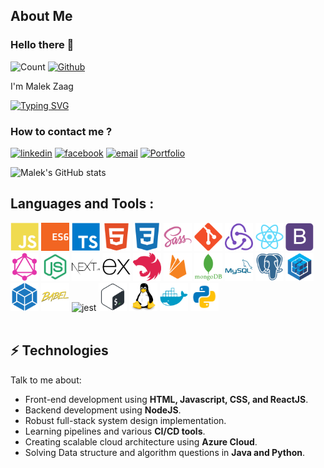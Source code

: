 <!-- [![Spencer's GitHub Banner](./assets/GitHubHeader.png)](https://spencerlepine.com)
 -->

## About Me

### Hello there 👋

![Count](https://visitor-badge.laobi.icu/badge?page_id=Malek-Zaag.Malek-Zaag) [![Github](https://img.shields.io/github/followers/Malek-Zaag?label=Follow&style=social)](https://github.com/Malek-Zaag)

<!-- [![Spencer's GitHub Banner](./assets/GitHubHeader.png)](https://spencerlepine.com) -->

I'm Malek Zaag

[![Typing SVG](https://readme-typing-svg.demolab.com/?lines=Cloud+and+DevOps+student;Network+Engineer;CyberSecurity+Enthusiast)](https://git.io/typing-svg)

### How to contact me ?

[<img src='https://user-images.githubusercontent.com/59792971/164092560-819298ce-c9ba-4438-a368-bd1bcd6e7389.png' alt='linkedin' height='50'>](https://www.linkedin.com/in/malekzaag/) [<img src='https://user-images.githubusercontent.com/59792971/164592047-ea3ce66e-7068-4d46-b3ea-fbac1c0cb5fd.png' alt='facebook' height='50'>](https://www.facebook.com/zaag.malek.1/) [<img src='https://user-images.githubusercontent.com/59792971/164592165-318b4325-304b-4b3e-8143-eb8906976e4d.png' alt='email' height='53'>](mailto:zaag.malek1@gmail.com) [<img src='https://user-images.githubusercontent.com/59792971/164592695-39033b7c-6d7a-4519-b8d5-3a4cd59ee1bc.png' alt='Portfolio' height='47'>](https:///)

![Malek's GitHub stats](https://github-readme-stats.vercel.app/api?username=Malek-Zaag&count_private=true)

<!-- Old Social Badges -->
<!-- [![Views](https://komarev.com/ghpvc/?username=spencerlepine&style=flat)](https://github.com/spencerlepine) -->
<!-- [![GitHub:spencerlepine](https://img.shields.io/github/followers/spencerlepine?label=follow&style=social)](https://github.com/spencerlepine) -->
<!-- [![Twitter:spencerlepine](https://img.shields.io/twitter/follow/spencerlepine?style=social)](https://twitter.com/spencerlepine) -->
<!-- [![Linkedin:Spencer Lepine](https://img.shields.io/badge/-Spencer_Lepine-blue?style=flat-square&logo=Linkedin&logoColor=white&link=https://www.linkedin.com/in/spencer-lepine/)](https://www.linkedin.com/in/spencerlepine/) -->
<!-- [![YouTube](https://img.shields.io/badge/YouTube-FF0000?style=for-the-badge&logo=youtube&logoColor=white)](https://www.youtube.com/channel/UCBL6vAHJZqUlyJp-rcFU55Q) -->

<!--
[![LinkedIn](https://img.shields.io/badge/spencerlepine%20-%230077B5.svg?&style=flat-square&logo=linkedin&logoColor=white&link=https://www.linkedin.com/in/spencerlepine/)](https://www.linkedin.com/in/spencerlepine/)
[![GitHub](https://img.shields.io/badge/spencerlepine%20-%23121011.svg?&style=flat-square&logo=github&logoColor=white&link=https://github.com/spencerlepine)](https://github.com/spencerlepine)
[![Salesforce](https://img.shields.io/badge/spencerlepine%20-%2300A1E0.svg?&style=flat-square&logo=salesforce&logoColor=white&link=https://trailblazer.me/id/spencerlepine)](https://trailblazer.me/id/spencerlepine)
[![Gmail](https://img.shields.io/badge/spencerlepine%20-%23D14836.svg?&style=flat-square&logo=gmail&logoColor=white&link=mailto:hello@spencerlepine.com)](mailto:hellp@spencerlepine.com)
[![Twitter](https://img.shields.io/badge/spencerlepine%20-%231DA1F2.svg?&style=flat-square&logo=Twitter&logoColor=white&link=https://twitter.com/spencerlepine/)](https://twitter.com/spencerlepine/) -->

## Languages and Tools :

<p align="left">
<img width="45" height="45" alt="javascript" src="./icons/javascript-plain.svg"/>
<img width="45" height="45" alt="typescript" src="./icons/es6.svg"/>
<img width="45" height="45" alt="typescript" src="./icons/typescript-plain.svg"/>
<img width="45" height="45" alt="HTML5" src="./icons/html5-plain.svg"/>
<img width="45" height="45" alt="CSS3" src="./icons/css3-plain.svg"/>
<img width="45" height="45" alt="sass" src="./icons/sass-original.svg"/>
<img width="45" height="45" alt="git" src="./icons/git-plain.svg"/>
<img width="45" height="45" alt="redux" src="./icons/redux-original.svg"/>
<img width="45" height="45" alt="react" src="./icons/react-original.svg"/>
<img width="45" height="45" alt="bootstrap" src="./icons/bootstrap-plain.svg"/>
<img width="45" height="45" alt="graphql" src="./icons/graphql.svg"/>
<img width="45" height="45" alt="nodejs" src="./icons/node-original.svg"/>
<img width="45" height="45" alt="nextjs" src="./icons/nextjs.svg"/>
<img width="45" height="45" alt="express" src="./icons/express-original.svg"/>
<img width="45" height="45" alt="nestjs" src="./icons/nestjs-plain.svg"/>
<img width="45" height="45" alt="firebase" src="./icons/firebase-plain.svg"/>
<img width="45" height="45" alt="mongodb" src="./icons/mongodb-plain-wordmark.svg"/>
<img width="45" height="45" alt="mysql" src="./icons/mysql-plain-wordmark.svg"/>
<img width="45" height="45" alt="postgresql" src="./icons/postgresql-plain.svg"/>
<img width="45" height="45" alt="sequelize" src="./icons/sequelize-original.svg"/>
<img width="45" height="45" alt="webpack" src="./icons/webpack-plain.svg"/>
<img width="45" height="45" alt="babel" src="./icons/babel-original.svg"/>
<img width="45" height="45" alt="jest" src="https://www.vectorlogo.zone/logos/jestjsio/jestjsio-icon.svg"/>
<img width="45" height="45" alt="bash" src="./icons/bash-original.svg"/>
<img width="45" height="45" alt="linux" src="./icons/linux-original.svg"/>
<img width="45" height="45" alt="docker" src="./icons/docker-plain.svg"/>
<img width="45" height="45" alt="python" src="./icons/python-original.svg">
<br />
<br />

## ⚡ Technologies

Talk to me about:

- Front-end development using **HTML, Javascript, CSS, and ReactJS**.
- Backend development using **NodeJS**.
- Robust full-stack system design implementation.
- Learning pipelines and various **CI/CD tools**.
- Creating scalable cloud architecture using **Azure Cloud**.
- Solving Data structure and algorithm questions in **Java and Python**.
